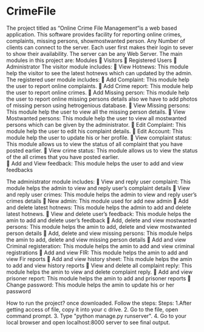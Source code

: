# CrimeFile
The project titled as “Online Crime File Management“is a web based application. This software provides facility for reporting online crimes, complaints, missing persons, showmostwanted person. Any Number of clients can connect to the server. Each user first makes their login to sever to show their availability. The server can be any Web Server.
The main modules in this project are:
Modules
	Visitors
	Registered Users
	Administrator
The visitor module includes:
	View Hotnews: This module help the visitor to see the latest hotnews which can updated by the admin.
The registered user module includes:
	Add Complaint: This module help the user to report online complaints.
	Add Crime report: This module help the user to report online crimes.
	Add Missing person: This module help the user to report online missing persons details also we have to add photos of missing person using hetrogenious database.
	View Missing persons: This module help the user to view all the missing person details.
	View Mostwanted persons: This module help the user to view all mostwanted persons which can be given by the administrator.
	Edit Complaint: This module help the user to edit his complaint details.
	Edit Account: This module help the user to update his or her profile.
	View complaint status: This module allows us to view the status of all complaint that you have posted earlier.
	View crime status: This module allows us to view the status of the all crimes that you have posted earlier.    
	Add and View feedback: This module helps the user to add and view feedbacks


The administrator module includes:
	View and reply user complaint: This module helps the admin to view and reply user’s complaint details
	View and reply user crimes: This module helps the admin to view and reply user’s crimes details
	New admin: This module used for add new admin
	Add and delete latest hotnews: This module helps the admin to add and delete latest hotnews.
	View and delete user’s feedback: This module helps the amin to add and delete user’s feedback
	Add, delete and view mostwanted persons: This module helps the amin to add, delete and view mostwanted person details
	Add, delete and view missing persons: This module helps the amin to add, delete and view missing person details
	Add and view Criminal registeration: This module helps the amin to add and view criminal registrations
	Add and view FIR: This module helps the amin to add and view Fir reports
	Add and view history sheet: This module helps the amin to add and view history reports
	View and delete all complaint reply: This module helps the amin to view and delete complaint reply.
	Add and view prisoner report: This module helps the amin to add and prisoner reports
	Change password: This module helps the amin to update his or her password

How to run the project? 
once downloaded. Follow the steps:
Steps: 1.After getting access of file, copy it into your c drive.
2. Go to the file, open command prompt. 
3. Type "python manage.py runserver".
4. Go to your local browser and open localhost:8000 server to see final output.
